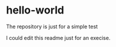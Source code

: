 # hello-world
The repository is just for a simple test

I could edit this readme just for an execise.

